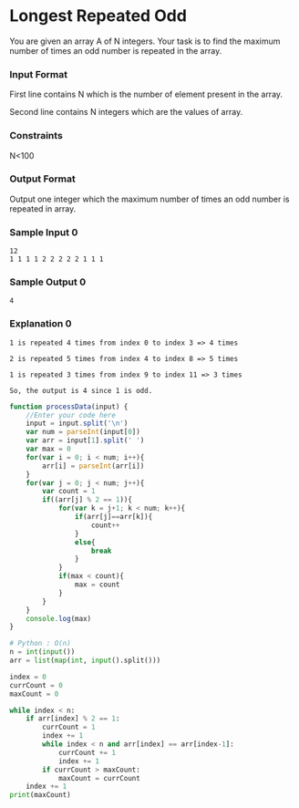 # Longest Repeated Odd

You are given an array A of N integers. Your task is to find the maximum number of times an odd number is repeated in the array.

### Input Format

First line contains N which is the number of element present in the array.

Second line contains N integers which are the values of array.

### Constraints

N<100

### Output Format

Output one integer which the maximum number of times an odd number is repeated in array.

### Sample Input 0
```
12
1 1 1 1 2 2 2 2 2 1 1 1
```
### Sample Output 0
```
4
```
### Explanation 0
```
1 is repeated 4 times from index 0 to index 3 => 4 times

2 is repeated 5 times from index 4 to index 8 => 5 times

1 is repeated 3 times from index 9 to index 11 => 3 times

So, the output is 4 since 1 is odd.
```
```javascript
function processData(input) {
    //Enter your code here
    input = input.split('\n')
    var num = parseInt(input[0])
    var arr = input[1].split(' ')
    var max = 0
    for(var i = 0; i < num; i++){
        arr[i] = parseInt(arr[i])
    }
    for(var j = 0; j < num; j++){
        var count = 1
        if((arr[j] % 2 == 1)){
            for(var k = j+1; k < num; k++){
                if(arr[j]==arr[k]){
                    count++
                }
                else{
                    break
                }
            }
            if(max < count){
                max = count
            }
        }
    }
    console.log(max)
} 
```
```python
# Python : O(n)
n = int(input())
arr = list(map(int, input().split()))

index = 0
currCount = 0
maxCount = 0

while index < n:
    if arr[index] % 2 == 1:
        currCount = 1
        index += 1
        while index < n and arr[index] == arr[index-1]:
            currCount += 1
            index += 1
        if currCount > maxCount:
            maxCount = currCount
    index += 1
print(maxCount)
```

